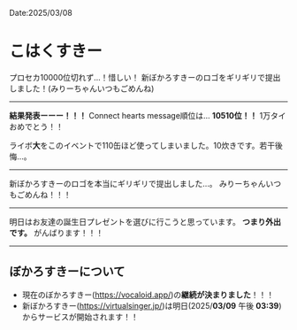 Date:2025/03/08
# こはくすきー
プロセカ10000位切れず…！惜しい！
新ぼかろすきーのロゴをギリギリで提出しました！(みりーちゃんいつもごめんね)

---

**結果発表ーーー！！！**
Connect hearts message順位は…
**10510位！！**
1万タイおめでとう！！

ライボ**大**をこのイベントで110缶ほど使ってしまいました。10炊きです。若干後悔…。

---

新ぼかろすきーのロゴを本当にギリギリで提出しました…。
みりーちゃんいつもごめんね！！！

---

明日はお友達の誕生日プレゼントを選びに行こうと思っています。
**つまり外出です。**
がんばります！！！

---

## ぼかろすきーについて

- 現在のぼかろすきー(https://vocaloid.app/)の**継続が決まりました**！！！
- 新ぼかろすきー(https://virtualsinger.jp/)は明日(2025/**03/09** 午後 **03:39**)からサービスが開始されます！！
